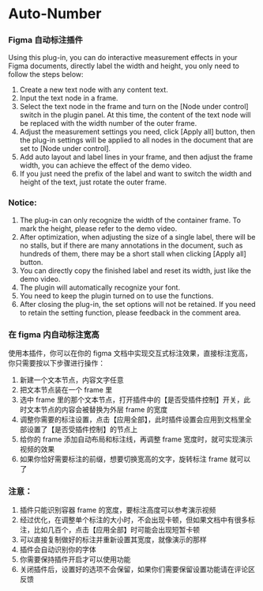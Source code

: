 # Auto-Number

### Figma 自动标注插件

Using this plug-in, you can do interactive measurement effects in your Figma documents, directly label the width and height, you only need to follow the steps below:

1. Create a new text node with any content text.
2. Input the text node in a frame.
3. Select the text node in the frame and turn on the [Node under control] switch in the plugin panel. At this time, the content of the text node will be replaced with the width number of the outer frame.
4. Adjust the measurement settings you need, click [Apply all] button, then the plug-in settings will be applied to all nodes in the document that are set to [Node under control].
5. Add auto layout and label lines in your frame, and then adjust the frame width, you can achieve the effect of the demo video.
6. If you just need the prefix of the label and want to switch the width and height of the text, just rotate the outer frame.

### Notice:

1. The plug-in can only recognize the width of the container frame. To mark the height, please refer to the demo video.
2. After optimization, when adjusting the size of a single label, there will be no stalls, but if there are many annotations in the document, such as hundreds of them, there may be a short stall when clicking [Apply all] button.
3. You can directly copy the finished label and reset its width, just like the demo video.
4. The plugin will automatically recognize your font.
5. You need to keep the plugin turned on to use the functions.
6. After closing the plug-in, the set options will not be retained. If you need to retain the setting function, please feedback in the comment area.

### 在 figma 内自动标注宽高

使用本插件，你可以在你的 figma 文档中实现交互式标注效果，直接标注宽高，你只需要按以下步骤进行操作：

1. 新建一个文本节点，内容文字任意
2. 把文本节点装在一个 frame 里
3. 选中 frame 里的那个文本节点，打开插件中的【是否受插件控制】开关，此时文本节点的内容会被替换为外层 frame 的宽度
4. 调整你需要的标注设置，点击【应用全部】，此时插件设置会应用到文档里全部设置了【是否受插件控制】的节点上
5. 给你的 frame 添加自动布局和标注线，再调整 frame 宽度时，就可实现演示视频的效果
6. 如果你恰好需要标注的前缀，想要切换宽高的文字，旋转标注 frame 就可以了

### 注意：

1. 插件只能识别容器 frame 的宽度，要标注高度可以参考演示视频
2. 经过优化，在调整单个标注的大小时，不会出现卡顿，但如果文档中有很多标注，比如几百个，点击【应用全部】时可能会出现短暂卡顿
3. 可以直接复制做好的标注并重新设置其宽度，就像演示的那样
4. 插件会自动识别你的字体
5. 你需要保持插件开启才可以使用功能
6. 关闭插件后，设置好的选项不会保留，如果你们需要保留设置功能请在评论区反馈
